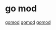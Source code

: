 # go mod

[gomod](https://xuanwo.io/2019/05/27/go-modules/)
[gomod](https://www.cnblogs.com/apocelipes/p/9534885.html)
[gomod](https://studygolang.com/articles/26829#reply1)

